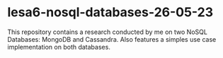 # lesa6-nosql-databases-26-05-23
This repository contains a research conducted by me on two NoSQL Databases: MongoDB and Cassandra. 
Also features a simples use case implementation on both databases.
